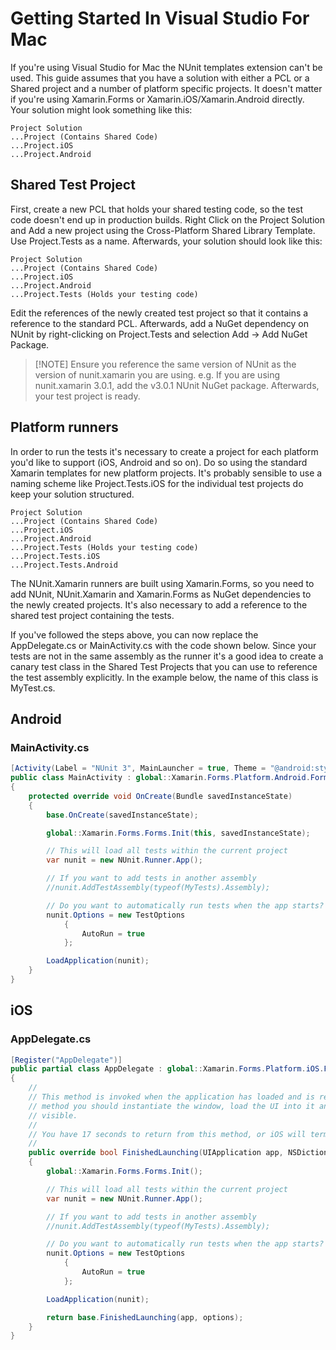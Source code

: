 # Getting Started In Visual Studio For Mac

If you're using Visual Studio for Mac the NUnit templates extension can't be used. This guide assumes that you have a
solution with either a PCL or a Shared project and a number of platform specific projects. It doesn't matter if you're
using Xamarin.Forms or Xamarin.iOS/Xamarin.Android directly. Your solution might look something like this:

```none
Project Solution
...Project (Contains Shared Code)
...Project.iOS
...Project.Android
```

## Shared Test Project

First, create a new PCL that holds your shared testing code, so the test code doesn't end up in production builds. Right
Click on the Project Solution and Add a new project using the Cross-Platform Shared Library Template. Use Project.Tests
as a name. Afterwards, your solution should look like this:

```none
Project Solution
...Project (Contains Shared Code)
...Project.iOS
...Project.Android
...Project.Tests (Holds your testing code)
```

Edit the references of the newly created test project so that it contains a reference to the standard PCL. Afterwards,
add a NuGet dependency on NUnit by right-clicking on Project.Tests and selection Add -> Add NuGet Package.

> [!NOTE] Ensure you reference the same version of NUnit as the version of nunit.xamarin you are using. e.g. If you are
> using nunit.xamarin 3.0.1, add the v3.0.1 NUnit NuGet package. Afterwards, your test project is ready.

## Platform runners

In order to run the tests it's necessary to create a project for each platform you'd like to support (iOS, Android and
so on). Do so using the standard Xamarin templates for new platform projects. It's probably sensible to use a naming
scheme like Project.Tests.iOS for the individual test projects do keep your solution structured.

```none
Project Solution
...Project (Contains Shared Code)
...Project.iOS
...Project.Android
...Project.Tests (Holds your testing code)
...Project.Tests.iOS
...Project.Tests.Android
```

The NUnit.Xamarin runners are built using Xamarin.Forms, so you need to add NUnit, NUnit.Xamarin and Xamarin.Forms as
NuGet dependencies to the newly created projects. It's also necessary to add a reference to the shared test project
containing the tests.

If you've followed the steps above, you can now replace the AppDelegate.cs or MainActivity.cs with the code shown below.
Since your tests are not in the same assembly as the runner it's a good idea to create a canary test class in the Shared
Test Projects that you can use to reference the test assembly explicitly. In the example below, the name of this class
is MyTest.cs.

## Android

### MainActivity.cs

```csharp
[Activity(Label = "NUnit 3", MainLauncher = true, Theme = "@android:style/Theme.Holo.Light", ConfigurationChanges = ConfigChanges.ScreenSize | ConfigChanges.Orientation)]
public class MainActivity : global::Xamarin.Forms.Platform.Android.FormsApplicationActivity
{
    protected override void OnCreate(Bundle savedInstanceState)
    {
        base.OnCreate(savedInstanceState);

        global::Xamarin.Forms.Forms.Init(this, savedInstanceState);

        // This will load all tests within the current project
        var nunit = new NUnit.Runner.App();

        // If you want to add tests in another assembly
        //nunit.AddTestAssembly(typeof(MyTests).Assembly);

        // Do you want to automatically run tests when the app starts?
        nunit.Options = new TestOptions
            {
                AutoRun = true
            };

        LoadApplication(nunit);
    }
}
```

## iOS

### AppDelegate.cs

```csharp
[Register("AppDelegate")]
public partial class AppDelegate : global::Xamarin.Forms.Platform.iOS.FormsApplicationDelegate
{
    //
    // This method is invoked when the application has loaded and is ready to run. In this
    // method you should instantiate the window, load the UI into it and then make the window
    // visible.
    //
    // You have 17 seconds to return from this method, or iOS will terminate your application.
    //
    public override bool FinishedLaunching(UIApplication app, NSDictionary options)
    {
        global::Xamarin.Forms.Forms.Init();

        // This will load all tests within the current project
        var nunit = new NUnit.Runner.App();

        // If you want to add tests in another assembly
        //nunit.AddTestAssembly(typeof(MyTests).Assembly);

        // Do you want to automatically run tests when the app starts?
        nunit.Options = new TestOptions
            {
                AutoRun = true
            };

        LoadApplication(nunit);

        return base.FinishedLaunching(app, options);
    }
}
```
